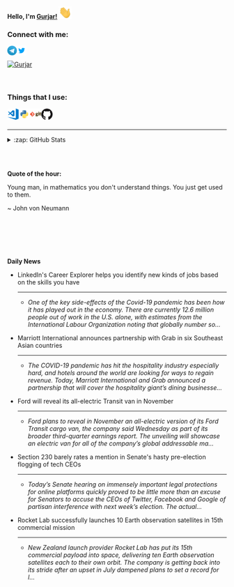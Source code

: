 #### Hello, I'm [Gurjar!](https://GurjarKing.github.io) <img src="https://raw.githubusercontent.com/ABSphreak/ABSphreak/master/gifs/Hi.gif" width="30px"></h2>


### Connect with me:

[<img align="left" alt="Gurjar | Telegram" width="22px" src="https://raw.githubusercontent.com/github/explore/80688e429a7d4ef2fca1e82350fe8e3517d3494d/topics/telegram/telegram.png" />][Telegram]
[<img align="left" alt="Gurjar | Twitter" width="22px" src="https://raw.githubusercontent.com/github/explore/80688e429a7d4ef2fca1e82350fe8e3517d3494d/topics/twitter/twitter.png" />][Twitter]
<br >
<br >
<a href="https://github.com/GurjarKing"><img src="https://komarev.com/ghpvc/?username=GurjarKing" alt="Gurjar" /></a> <br />
<br />
<br />
<!-- <br >

![](https://visitor-badge.glitch.me/badge?page_id=GurjarKing)

<br /> -->

### Things that I use:

[<img align="left" alt="Visual Studio Code" width="26px" src="https://raw.githubusercontent.com/github/explore/80688e429a7d4ef2fca1e82350fe8e3517d3494d/topics/visual-studio-code/visual-studio-code.png" />][VSCode]
[<img align="left" alt="Python" width="26px" src="https://raw.githubusercontent.com/github/explore/80688e429a7d4ef2fca1e82350fe8e3517d3494d/topics/python/python.png" />][Python]
[<img align="left" alt="Git" width="26px" src="https://raw.githubusercontent.com/github/explore/80688e429a7d4ef2fca1e82350fe8e3517d3494d/topics/git/git.png" />][Git]
[<img align="left" alt="GitHub" width="26px" src="https://raw.githubusercontent.com/github/explore/78df643247d429f6cc873026c0622819ad797942/topics/github/github.png" />][Github]

<br />
<br />

---
<details>
  <summary>:zap: GitHub Stats</summary>

<img align="left" alt="Gurjar's Github Stats" src="https://github-readme-stats.vercel.app/api?username=GurjarKing&show_icons=true&hide_border=true&count_private=true&include_all_commit=true&theme=algolia" />

</details>

<!-- ### 🔔 My latest tweet
<a href="https://twitter.com/Gurjar_King43" target="_blank">
	<img src="https://github.com/GurjarKing/GurjarKing/raw/master/tweet.png" width="70%" align="center" alt="Click to view on Twitter" title="My latest tweet, as an image"/>
</a> -->
<br>

<pre>

</pre>

**Quote of the hour:**

Young man, in mathematics you don't understand things. You just get used to them.

~ John von Neumann
<pre>

</pre>
<br>
<pre>


</pre>
<strong>Daily News</strong>
  
  - LinkedIn's Career Explorer helps you identify new kinds of jobs based on the skills you have
     <hr/>
     
      - *One of the key side-effects of the Covid-19 pandemic has been how it has played out in the economy. There are currently 12.6 million people out of work in the U.S. alone, with estimates from the International Labour Organization noting that globally number so…*
     
  - Marriott International announces partnership with Grab in six Southeast Asian countries
      <hr/>
      
      - *The COVID-19 pandemic has hit the hospitality industry especially hard, and hotels around the world are looking for ways to regain revenue. Today, Marriott International and Grab announced a partnership that will cover the hospitality giant’s dining businesse…*
      
  - Ford will reveal its all-electric Transit van in November
      <hr/>
      
      - *Ford plans to reveal in November an all-electric version of its Ford Transit cargo van, the company said Wednesday as part of its broader third-quarter earnings report. The unveiling will showcase an electric van for all of the company’s global addressable ma…*
      
  - Section 230 barely rates a mention in Senate's hasty pre-election flogging of tech CEOs
      <hr/>
      
      - *Today’s Senate hearing on immensely important legal protections for online platforms quickly proved to be little more than an excuse for Senators to accuse the CEOs of Twitter, Facebook and Google of partisan interference with next week’s election. The actual…*
       
  - Rocket Lab successfully launches 10 Earth observation satellites in 15th commercial mission
      <hr/>
       
       - *New Zealand launch provider Rocket Lab has put its 15th commercial payload into space, delivering ten Earth observation satellites each to their own orbit. The company is getting back into its stride after an upset in July dampened plans to set a record for l…*
      

<br />

[VSCode]: https://code.visualstudio.com/
[Python]: https://www.python.org/
[Git]: https://git-scm.com/
[Github]: https://github.com/
[Telegram]: https://t.me/Gurjar_King/
[Twitter]: https://twitter.com/Gurjar_King43/
